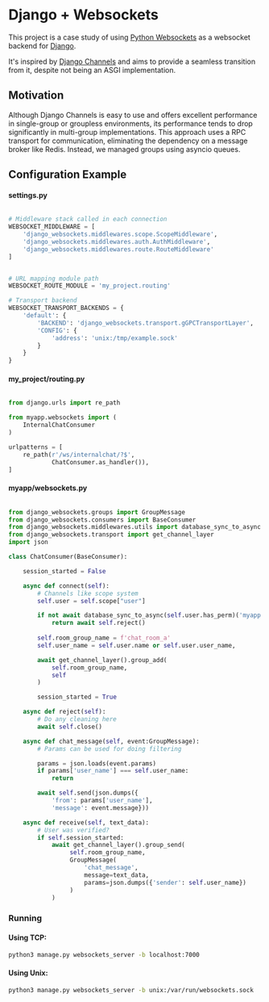 # Django + Websockets

This project is a case study of using [Python Websockets](https://github.com/python-websockets/websockets) as a websocket backend for [Django](https://github.com/django/django).

It's inspired by [Django Channels](https://github.com/django/channels) and aims to provide a seamless transition from it, despite not being an ASGI implementation.


## Motivation
Although Django Channels is easy to use and offers excellent performance in single-group or groupless environments, its performance tends to drop significantly in multi-group implementations. This approach uses a RPC transport for communication, eliminating the dependency on a message broker like Redis. Instead, we managed groups using asyncio queues.


## Configuration Example

#### settings.py

```py

# Middleware stack called in each connection
WEBSOCKET_MIDDLEWARE = [
    'django_websockets.middlewares.scope.ScopeMiddleware',
    'django_websockets.middlewares.auth.AuthMiddleware',
    'django_websockets.middlewares.route.RouteMiddleware'
]


# URL mapping module path
WEBSOCKET_ROUTE_MODULE = 'my_project.routing'

# Transport backend
WEBSOCKET_TRANSPORT_BACKENDS = {
    'default': {
        'BACKEND': 'django_websockets.transport.gGPCTransportLayer',
        'CONFIG': {
            'address': 'unix:/tmp/example.sock'
        }
    }
}

```

#### my_project/routing.py
```py

from django.urls import re_path

from myapp.websockets import (
    InternalChatConsumer
)

urlpatterns = [
    re_path(r'/ws/internalchat/?$',
            ChatConsumer.as_handler()),
]
```

#### myapp/websockets.py
```py

from django_websockets.groups import GroupMessage
from django_websockets.consumers import BaseConsumer
from django_websockets.middlewares.utils import database_sync_to_async
from django_websockets.transport import get_channel_layer
import json

class ChatConsumer(BaseConsumer):

    session_started = False

    async def connect(self):
        # Channels like scope system
        self.user = self.scope["user"]

        if not await database_sync_to_async(self.user.has_perm)('myapp.connect_to_chat'):
            return await self.reject()
            
        self.room_group_name = f'chat_room_a'
        self.user_name = self.user.name or self.user.user_name,

        await get_channel_layer().group_add(
            self.room_group_name,
            self
        )

        session_started = True

    async def reject(self):
        # Do any cleaning here
        await self.close()

    async def chat_message(self, event:GroupMessage):
        # Params can be used for doing filtering

        params = json.loads(event.params)
        if params['user_name'] === self.user_name:
            return

        await self.send(json.dumps({
            'from': params['user_name'],
            'message': event.message}))

    async def receive(self, text_data):
        # User was verified?
        if self.session_started:
            await get_channel_layer().group_send(
                 self.room_group_name,
                 GroupMessage(
                     'chat_message',
                     message=text_data,
                     params=json.dumps({'sender': self.user_name})
                 )
            )

```


### Running

#### Using TCP:
```bash
python3 manage.py websockets_server -b localhost:7000
```

#### Using Unix:
```bash
python3 manage.py websockets_server -b unix:/var/run/websockets.sock
```

